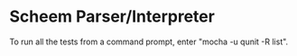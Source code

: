 # Scheem Parser/Interpreter

To run all the tests from a command prompt, enter "mocha -u qunit -R list".
